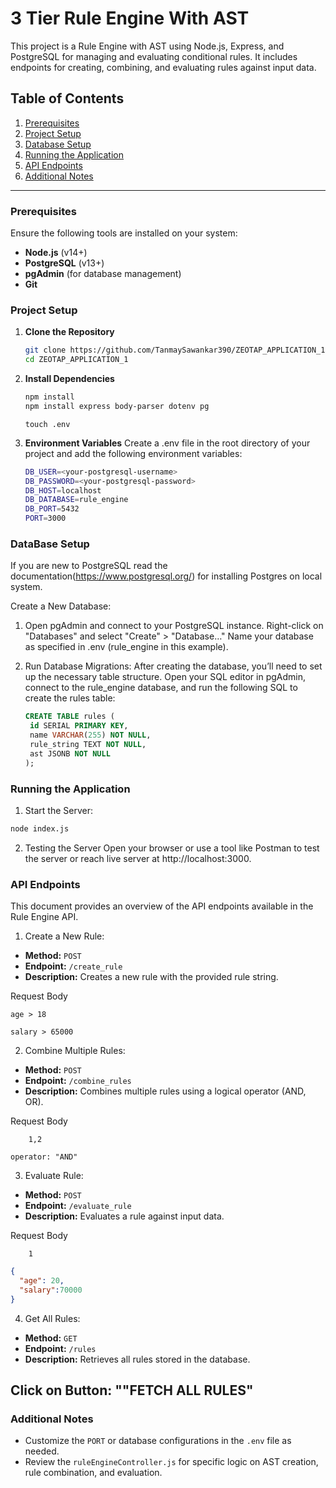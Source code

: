 # 3 Tier Rule Engine With AST 

This project is a Rule Engine with AST using Node.js, Express, and PostgreSQL for managing and evaluating conditional rules. It includes endpoints for creating, combining, and evaluating rules against input data.

## Table of Contents

1. [Prerequisites](#prerequisites)
2. [Project Setup](#project-setup)
3. [Database Setup](#database-setup)
4. [Running the Application](#running-the-application)
5. [API Endpoints](#api-endpoints)
6. [Additional Notes](#additional-notes)

---

### Prerequisites

Ensure the following tools are installed on your system:

- **Node.js** (v14+)
- **PostgreSQL** (v13+)
- **pgAdmin** (for database management)
- **Git**

### Project Setup

1. **Clone the Repository**

   ```bash
   git clone https://github.com/TanmaySawankar390/ZEOTAP_APPLICATION_1.git
   cd ZEOTAP_APPLICATION_1

2. **Install Dependencies**

   ```bash
   npm install
   npm install express body-parser dotenv pg
   ```
   ```
   touch .env
   ```
3. **Environment Variables**
   Create a .env file in the root directory of your project and add the following environment variables:
   ```bash
   DB_USER=<your-postgresql-username>
   DB_PASSWORD=<your-postgresql-password>
   DB_HOST=localhost
   DB_DATABASE=rule_engine
   DB_PORT=5432
   PORT=3000
   
### DataBase Setup
If you are new to PostgreSQL read the documentation(https://www.postgresql.org/) for installing Postgres on local system.

Create a New Database:
1. Open pgAdmin and connect to your PostgreSQL instance.
   Right-click on "Databases" and select "Create" > "Database…"
   Name your database as specified in .env (rule_engine in this example).
2. Run Database Migrations:
   After creating the database, you’ll need to set up the necessary table structure.
   Open your SQL editor in pgAdmin, connect to the rule_engine database, and run the following SQL to create the rules table:

   ```sql
   CREATE TABLE rules (
    id SERIAL PRIMARY KEY,
    name VARCHAR(255) NOT NULL,
    rule_string TEXT NOT NULL,
    ast JSONB NOT NULL
   );
   ```
### Running the Application

1. Start the Server:
```bash
node index.js
```
2. Testing the Server
   Open your browser or use a tool like Postman to test the server or reach live server at http://localhost:3000.
 
### API Endpoints

This document provides an overview of the API endpoints available in the Rule Engine API.

1. Create a New Rule:
- **Method:** `POST`  
- **Endpoint:** `/create_rule`  
- **Description:** Creates a new rule with the provided rule string.  

Request Body

```plaintext
age > 18
```
```plaintext
salary > 65000
```

2. Combine Multiple Rules:
- **Method:** `POST`  
- **Endpoint:** `/combine_rules`  
- **Description:** Combines multiple rules using a logical operator (AND, OR).  

Request Body
```plaintext RULEID:
    1,2
```

```plaintext LOGICAL OPERATION AND || OR:
operator: "AND"
```

3. Evaluate Rule:
- **Method:** `POST`  
- **Endpoint:** `/evaluate_rule`  
- **Description:** Evaluates a rule against input data.  

Request Body
```plaintext RULEID:
    1
```
```json
{
  "age": 20,
  "salary":70000
}
```
4. Get All Rules:
- **Method:** `GET`  
- **Endpoint:** `/rules`  
- **Description:** Retrieves all rules stored in the database.

Click on Button: ""FETCH ALL RULES"
---
### Additional Notes
- Customize the `PORT` or database configurations in the `.env` file as needed.
- Review the `ruleEngineController.js` for specific logic on AST creation, rule combination, and evaluation.
